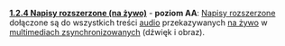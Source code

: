 [**1.2.4 Napisy rozszerzone (na żywo)**](https://wcag.lepszyweb.pl/#captions-live) - **poziom AA**: <a href="#" data-toggle="tooltip" data-original-title="{{site.data.glossary.napisy_rozszerzone}}">Napisy rozszerzone</a> dołączone są do wszystkich treści <a href="#" data-toggle="tooltip" data-original-title="{{site.data.glossary.audio}}">audio</a> przekazywanych <a href="#" data-toggle="tooltip" data-original-title="{{site.data.glossary.na_zywo}}">na żywo</a> w <a href="#" data-toggle="tooltip" data-original-title="{{site.data.glossary.zsynchronizowane_multimedia}}">multimediach zsynchronizowanych</a> (dźwięk i&nbsp;obraz).
